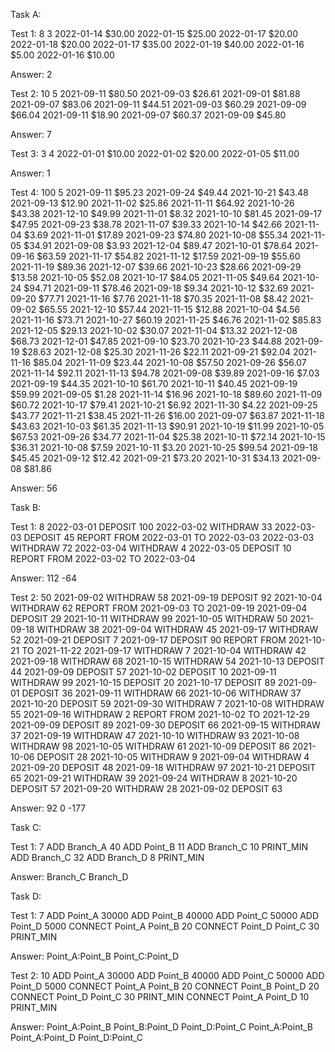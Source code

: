 Task A:

Test 1:
8 3
2022-01-14 $30.00
2022-01-15 $25.00
2022-01-17 $20.00
2022-01-18 $20.00
2022-01-17 $35.00
2022-01-19 $40.00
2022-01-16 $5.00
2022-01-16 $10.00

Answer: 2

Test 2:
10 5
2021-09-11 $80.50
2021-09-03 $26.61
2021-09-01 $81.88
2021-09-07 $83.06
2021-09-11 $44.51
2021-09-03 $60.29
2021-09-09 $66.04
2021-09-11 $18.90
2021-09-07 $60.37
2021-09-09 $45.80

Answer: 7

Test 3:
3 4
2022-01-01 $10.00
2022-01-02 $20.00
2022-01-05 $11.00

Answer: 1

Test 4:
100 5
2021-09-11 $95.23
2021-09-24 $49.44
2021-10-21 $43.48
2021-09-13 $12.90
2021-11-02 $25.86
2021-11-11 $64.92
2021-10-26 $43.38
2021-12-10 $49.99
2021-11-01 $8.32
2021-10-10 $81.45
2021-09-17 $47.95
2021-09-23 $38.78
2021-11-07 $39.33
2021-10-14 $42.66
2021-11-04 $3.69
2021-11-01 $17.89
2021-09-23 $74.80
2021-10-08 $55.34
2021-11-05 $34.91
2021-09-08 $3.93
2021-12-04 $89.47
2021-10-01 $78.64
2021-09-16 $63.59
2021-11-17 $54.82
2021-11-12 $17.59
2021-09-19 $55.60
2021-11-19 $89.36
2021-12-07 $39.66
2021-10-23 $28.66
2021-09-29 $13.58
2021-10-05 $52.08
2021-10-17 $84.05
2021-11-05 $49.64
2021-10-24 $94.71
2021-09-11 $78.46
2021-09-18 $9.34
2021-10-12 $32.69
2021-09-20 $77.71
2021-11-16 $7.76
2021-11-18 $70.35
2021-11-08 $8.42
2021-09-02 $65.55
2021-12-10 $57.44
2021-11-15 $12.88
2021-10-04 $4.56
2021-11-16 $73.71
2021-10-27 $60.19
2021-11-25 $46.76
2021-11-02 $85.83
2021-12-05 $29.13
2021-10-02 $30.07
2021-11-04 $13.32
2021-12-08 $68.73
2021-12-01 $47.85
2021-09-10 $23.70
2021-10-23 $44.88
2021-09-19 $28.63
2021-12-08 $25.30
2021-11-26 $22.11
2021-09-21 $92.04
2021-11-16 $85.04
2021-11-09 $23.44
2021-10-08 $57.50
2021-09-26 $56.07
2021-11-14 $92.11
2021-11-13 $94.78
2021-09-08 $39.89
2021-09-16 $7.03
2021-09-19 $44.35
2021-10-10 $61.70
2021-10-11 $40.45
2021-09-19 $59.99
2021-09-05 $1.28
2021-11-14 $16.96
2021-10-18 $89.60
2021-11-09 $60.72
2021-10-17 $79.41
2021-10-21 $6.92
2021-11-30 $4.22
2021-09-25 $43.77
2021-11-21 $38.45
2021-11-26 $16.00
2021-09-07 $63.87
2021-11-18 $43.63
2021-10-03 $61.35
2021-11-13 $90.91
2021-10-19 $11.99
2021-10-05 $67.53
2021-09-26 $34.77
2021-11-04 $25.38
2021-10-11 $72.14
2021-10-15 $36.31
2021-10-08 $7.59
2021-10-11 $3.20
2021-10-25 $99.54
2021-09-18 $45.45
2021-09-12 $12.42
2021-09-21 $73.20
2021-10-31 $34.13
2021-09-08 $81.86

Answer: 56

Task B:

Test 1:
8
2022-03-01 DEPOSIT 100
2022-03-02 WITHDRAW 33
2022-03-03 DEPOSIT 45
REPORT FROM 2022-03-01 TO 2022-03-03
2022-03-03 WITHDRAW 72
2022-03-04 WITHDRAW 4
2022-03-05 DEPOSIT 10
REPORT FROM 2022-03-02 TO 2022-03-04

Answer: 
112
-64

Test 2:
50
2021-09-02 WITHDRAW 58
2021-09-19 DEPOSIT 92
2021-10-04 WITHDRAW 62
REPORT FROM 2021-09-03 TO 2021-09-19
2021-09-04 DEPOSIT 29
2021-10-11 WITHDRAW 99
2021-10-05 WITHDRAW 50
2021-09-18 WITHDRAW 38
2021-09-04 WITHDRAW 45
2021-09-17 WITHDRAW 52
2021-09-21 DEPOSIT 7
2021-09-17 DEPOSIT 90
REPORT FROM 2021-10-21 TO 2021-11-22
2021-09-17 WITHDRAW 7
2021-10-04 WITHDRAW 42
2021-09-18 WITHDRAW 68
2021-10-15 WITHDRAW 54
2021-10-13 DEPOSIT 44
2021-09-09 DEPOSIT 57
2021-10-02 DEPOSIT 10
2021-09-11 WITHDRAW 99
2021-10-15 DEPOSIT 20
2021-10-17 DEPOSIT 89
2021-09-01 DEPOSIT 36
2021-09-11 WITHDRAW 66
2021-10-06 WITHDRAW 37
2021-10-20 DEPOSIT 59
2021-09-30 WITHDRAW 7
2021-10-08 WITHDRAW 55
2021-09-16 WITHDRAW 2
REPORT FROM 2021-10-02 TO 2021-12-29
2021-09-09 DEPOSIT 89
2021-09-30 DEPOSIT 66
2021-09-15 WITHDRAW 37
2021-09-19 WITHDRAW 47
2021-10-10 WITHDRAW 93
2021-10-08 WITHDRAW 98
2021-10-05 WITHDRAW 61
2021-10-09 DEPOSIT 86
2021-10-06 DEPOSIT 28
2021-10-05 WITHDRAW 9
2021-09-04 WITHDRAW 4
2021-09-20 DEPOSIT 48
2021-09-18 WITHDRAW 97
2021-10-21 DEPOSIT 65
2021-09-21 WITHDRAW 39
2021-09-24 WITHDRAW 8
2021-10-20 DEPOSIT 57
2021-09-20 WITHDRAW 28
2021-09-02 DEPOSIT 63

Answer:
92
0
-177

Task C:

Test 1:
7
ADD Branch_A 40
ADD Point_B 11
ADD Branch_C 10
PRINT_MIN
ADD Branch_C 32
ADD Branch_D 8
PRINT_MIN

Answer:
Branch_C
Branch_D

Task D:

Test 1:
7
ADD Point_A 30000
ADD Point_B 40000
ADD Point_C 50000
ADD Point_D 5000
CONNECT Point_A Point_B 20
CONNECT Point_D Point_C 30
PRINT_MIN

Answer:
Point_A:Point_B Point_C:Point_D 

Test 2:
10
ADD Point_A 30000
ADD Point_B 40000
ADD Point_C 50000
ADD Point_D 5000
CONNECT Point_A Point_B 20
CONNECT Point_B Point_D 20
CONNECT Point_D Point_C 30
PRINT_MIN
CONNECT Point_A Point_D 10
PRINT_MIN

Answer:
Point_A:Point_B Point_B:Point_D Point_D:Point_C 
Point_A:Point_B Point_A:Point_D Point_D:Point_C